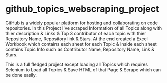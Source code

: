 # github_topics_webscraping_project
GitHub is a widely popular platform for hosting and collaborating on code repositories. In this Project I've scraped Information of all Topics along with thier description & Links & Top 3 contributor of each topic with thier Repository Name, Repository link & Stars. At the end created a Excel Workbook which contains each sheet for each Topic & Inside each sheet contains Topic Info such as Contributor Name, Repository Name, Link & Stars.

This is a full fledged project except loading all Topics which requires Selenium to Load all Topics & Save HTML of that Page & Scrape which can be done easily.
